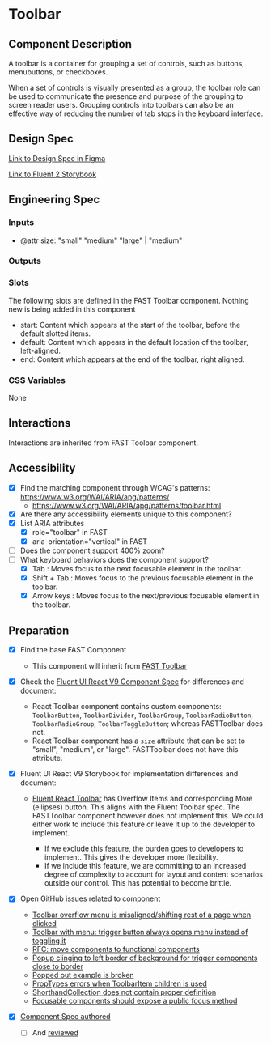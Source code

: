 # Toolbar

## Component Description

A toolbar is a container for grouping a set of controls, such as buttons, menubuttons, or checkboxes.

When a set of controls is visually presented as a group, the toolbar role can be used to communicate the presence and purpose of the grouping to screen reader users. Grouping controls into toolbars can also be an effective way of reducing the number of tab stops in the keyboard interface.

## Design Spec

[Link to Design Spec in Figma](https://www.figma.com/file/QfHyx6ApwFEcw5q4pM9CSZ/Toolbar?node-id=2351-6672&t=MuajdFxoCBjwlK4w-0)

[Link to Fluent 2 Storybook](https://master--628d031b55e942004ac95df1.chromatic.com/?path=/docs/components-toolbar--default)

## Engineering Spec

### Inputs

- @attr size: "small" "medium" "large" | "medium"

### Outputs

### Slots

The following slots are defined in the FAST Toolbar component. Nothing new is being added in this component

- start: Content which appears at the start of the toolbar, before the default slotted items.
- default: Content which appears in the default location of the toolbar, left-aligned.
- end: Content which appears at the end of the toolbar, right aligned.

### CSS Variables

None

## Interactions

Interactions are inherited from FAST Toolbar component.

## Accessibility

- [x] Find the matching component through WCAG's patterns: https://www.w3.org/WAI/ARIA/apg/patterns/
  - https://www.w3.org/WAI/ARIA/apg/patterns/toolbar.html
- [x] Are there any accessibility elements unique to this component?
- [x] List ARIA attributes
  - [x] role="toolbar" in FAST
  - [x] aria-orientation="vertical" in FAST
- [ ] Does the component support 400% zoom?
- [ ] What keyboard behaviors does the component support?
  - [x] Tab : Moves focus to the next focusable element in the toolbar.
  - [x] Shift + Tab : Moves focus to the previous focusable element in the toolbar.
  - [x] Arrow keys : Moves focus to the next/previous focusable element in the toolbar.

## Preparation

- [x] Find the base FAST Component
  - This component will inherit from [FAST Toolbar](https://explore.fast.design/components/fast-toolbar)
- [x] Check the [Fluent UI React V9 Component Spec](https://github.com/microsoft/fluentui/blob/master/packages/react-components/react-toolbar/docs/Spec.md) for differences and document:

  - React Toolbar component contains custom components: `ToolbarButton`, `ToolbarDivider`, `ToolbarGroup`, `ToolbarRadioButton`, `ToolbarRadioGroup`, `ToolbarToggleButton`; whereas FASTToolbar does not.
  - React Toolbar component has a `size` attribute that can be set to "small", "medium", or "large". FASTToolbar does not have this attribute.

- [x] Fluent UI React V9 Storybook for implementation differences and document:

  - [Fluent React Toolbar](https://master--628d031b55e942004ac95df1.chromatic.com/?path=/docs/components-toolbar--default) has Overflow Items and corresponding More (ellipses) button. This aligns with the Fluent Toolbar spec. The FASTToolbar component however does not implement this. We could either work to include this feature or leave it up to the developer to implement.

    - If we exclude this feature, the burden goes to developers to implement. This gives the developer more flexibility.
    - If we include this feature, we are committing to an increased degree of complexity to account for layout and content scenarios outside our control. This has potential to become brittle.

- [x] Open GitHub issues related to component
  - [Toolbar overflow menu is misaligned/shifting rest of a page when clicked](https://github.com/microsoft/fluent-ui-react/issues/2355)
  - [Toolbar with menu: trigger button always opens menu instead of toggling it](https://github.com/microsoft/fluent-ui-react/issues/2327)
  - [RFC: move components to functional components](https://github.com/microsoft/fluent-ui-react/issues/2269)
  - [Popup clinging to left border of background for trigger components close to border](https://github.com/microsoft/fluent-ui-react/issues/2129)
  - [Popped out example is broken](https://github.com/microsoft/fluent-ui-react/issues/1946)
  - [PropTypes errors when ToolbarItem children is used](https://github.com/microsoft/fluent-ui-react/issues/1799)
  - [ShorthandCollection does not contain proper definition](https://github.com/microsoft/fluent-ui-react/issues/1664)
  - [Focusable components should expose a public focus method](https://github.com/microsoft/fluent-ui-react/issues/1555)
- [x] [Component Spec authored](https://github.com/microsoft/fluentui/wiki/Component-Implementation-Guide#component-spec)
  - [ ] And [reviewed](https://github.com/microsoft/fluentui/wiki/Component-Implementation-Guide#spec-review)
